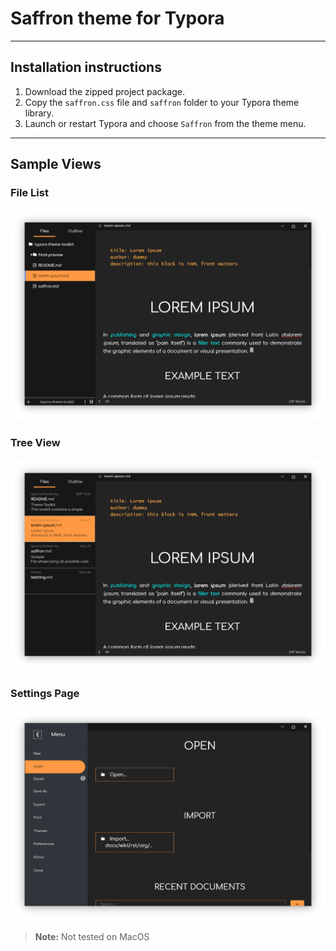 # Saffron theme for Typora

---
## Installation instructions

1. Download the zipped project package.
2. Copy the `saffron.css` file and `saffron` folder to your Typora theme library.
3. Launch or restart Typora and choose `Saffron` from the theme menu.

---



## Sample Views




### File List

![img](demo/typora-file-list.png)



### Tree View

![img](demo/typora-tree-view.png)



### Settings Page

![img](demo/typora-settings.png)



> **Note:**  Not tested on MacOS